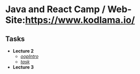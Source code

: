 # Java and React Camp / Web-Site:https://www.kodlama.io/
## Tasks
- **Lecture 2**
	 - [*oopIntro*](https://github.com/ahmettunca/JavaBootCamp/tree/master/lesson2.1-oopIntro)
	 - [*task*](https://github.com/ahmettunca/JavaBootCamp/tree/master/lesson2.2-task)
- **Lecture 3**
